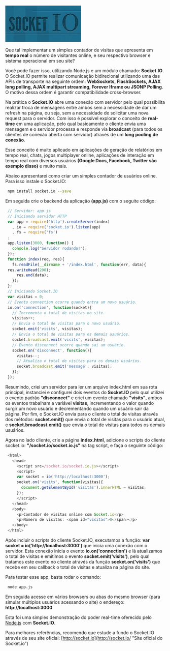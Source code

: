 ![Real-time com Socket.IO](../images/socket-io.jpg "Real-time com Socket.IO")

Que tal implementar um simples contador de visitas que apresenta em **tempo real** o número de visitantes online, e seu respectivo browser e sistema operacional em seu site?

Você pode fazer isso, utilizando Node.js e um módulo chamado: **Socket.IO**. O Socket.IO permite realizar comunicação bidirecional utilizando uma das APIs de transporte na seguinte ordem: **WebSockets, FlashSockets, AJAX long polling, AJAX multipart streaming, Forever Iframe ou JSONP Polling**. O motivo dessa ordem é garantir compatibilidade cross-browser.

Na prática o **Socket.IO** abre uma conexão com servidor pelo qual possibilita realizar troca de mensagens entre ambos sem a necessidade de dar um refresh na página, ou seja, sem a necessidade de solicitar uma nova request para o servidor. Com isso é possível explorar o conceito de **real-time** em uma aplicação, pelo qual basicamente o cliente envia uma mensagem e o servidor processa e responde via **broadcast** (para todos os clientes de conexão aberta com servidor) através de um **long pooling de conexão**.

Esse conceito é muito aplicado em aplicações de geração de relatórios em tempo real, chats, jogos multiplayer online, aplicações de interação em tempo real com diversos usuários **(Google Docs, Facebook, Twitter são exemplo disso)** e muito mais.

Abaixo apresentarei como criar um simples contador de usuários online. Para isso instale o Socket.IO:

``` bash
 npm install socket.io --save
``` 

Em seguida crie o backend da aplicação **(app.js)** com o seguite código:

``` javascript
 // Servidor: app.js
 // Iniciando servidor HTTP
 var app = require('http').createServer(index)
   , io = require('socket.io').listen(app)
   , fs = require('fs')
 ;
 app.listen(3000, function() {
   console.log("Servidor rodando!");
 });
 function index(req, res){
   fs.readFile(__dirname + '/index.html', function(err, data){
 res.writeHead(200);
     res.end(data);
   });
 };
 // Iniciando Socket.IO
 var visitas = 0;
 // Evento connection ocorre quando entra um novo usuário.
 io.on('connection', function(socket){
   // Incrementa o total de visitas no site.
   visitas++;
   // Envia o total de visitas para o novo usuário.
   socket.emit('visits', visitas);
   // Envia o total de visitas para os demais usuários.
   socket.broadcast.emit('visits', visitas);
   // Evento disconnect ocorre quando sai um usuário.
   socket.on('disconnect', function(){
     visitas--;
     // Atualiza o total de visitas para os demais usuários.
     socket.broadcast.emit('message', visitas);
   });
 });
``` 

Resumindo, criei um servidor para ler um arquivo index.html em sua rota principal, instanciei e configurei dois eventos do **Socket.IO** pelo qual utilizei o evento padrão **"disconnect"** e criei um evento chamado **"visits"**, ambos os eventos trabalham a variável **visitas**, incrementando o valor quando surgir um novo usuário e decrementando quando um usuário sair da página. Por fim, o Socket.IO envia para o cliente o total de visitas através dos métodos: **socket.emit()** que envia o total de visitas para o usuário atual, e **socket.broadcast.emit()** que envia o total de visitas para todos os demais usuários.

Agora no lado cliente, crie a página **index.html**, adicione o scripts do cliente socket.io: **"/socket.io/socket.io.js"** na tag script, e faça o seguinte código:

``` javascript
 <html>
   <head>
     <script src=/socket.io/socket.io.js></script>
     <script>
     var socket = io('http://localhost:3000');
     socket.on('visits', function(visitas){
       document.getElementById('visitas').innerHTML = visitas;
     });
     </script>
   </head>
   <body>
     <p>Contador de visitas online com Socket.io</p>
     <p>Número de visitas: <span id="visitas">0</span></p>
   </body>
 </html>
``` 

Após incluir o scripts do cliente Socket.IO, executamos a função: **var socket = io('http://localhost:3000')** que inicia uma conexão com o servidor. Esta conexão inicia o evento **io.on('connection')** e lá atualizamos o total de visitas e emitimos o evento **socket.emit('visits')**, pelo qual tratamos este evento no cliente através da função **socket.on('visits')** que recebe em seu callback o total de visitas e atualiza na página do site.

Para testar esse app, basta rodar o comando:

``` bash
 node app.js
``` 

Em seguida acesse em vários browsers ou abas do mesmo browser (para simular múltiplos usuários acessando o site) o endereço: **http://localhost:3000**

Esta foi uma simples demonstração do poder real-time oferecido pelo [Node.js]({{site.url}}/nodejs) com **Socket.IO**.

Para melhores referências, recomendo que estude a fundo o Socket.IO através de seu site oficial: [http://socket.io](http://socket.io/ "Site oficial do Socket.io")
